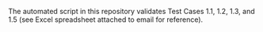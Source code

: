 The automated script in this repository validates Test Cases 1.1, 1.2, 1.3, and 1.5 (see Excel spreadsheet attached to email for reference).
